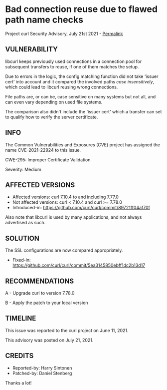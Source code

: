 Bad connection reuse due to flawed path name checks
===================================================

Project curl Security Advisory, July 21st 2021 -
[Permalink](https://curl.se/docs/CVE-2021-22924.html)

VULNERABILITY
-------------

libcurl keeps previously used connections in a connection pool for subsequent
transfers to reuse, if one of them matches the setup.

Due to errors in the logic, the config matching function did not take 'issuer
cert' into account and it compared the involved paths *case insensitively*,
which could lead to libcurl reusing wrong connections.

File paths are, or can be, case sensitive on many systems but not all, and can
even vary depending on used file systems.

The comparison also didn't include the 'issuer cert' which a transfer can set
to qualify how to verify the server certificate.

INFO
----

The Common Vulnerabilities and Exposures (CVE) project has assigned the name
CVE-2021-22924 to this issue.

CWE-295: Improper Certificate Validation

Severity: Medium

AFFECTED VERSIONS
-----------------

- Affected versions: curl 7.10.4 to and including 7.77.0
- Not affected versions: curl < 7.10.4 and curl >= 7.78.0
- Introduced-in: https://github.com/curl/curl/commit/89721ff04af70f

Also note that libcurl is used by many applications, and not always advertised
as such.

SOLUTION
------------

The SSL configurations are now compared appropriately.

- Fixed-in: https://github.com/curl/curl/commit/5ea3145850ebff1dc2b13d17

RECOMMENDATIONS
--------------

 A - Upgrade curl to version 7.78.0

 B - Apply the patch to your local version

TIMELINE
--------

This issue was reported to the curl project on June 11, 2021.

This advisory was posted on July 21, 2021.

CREDITS
-------

- Reported-by: Harry Sintonen
- Patched-by: Daniel Stenberg

Thanks a lot!
